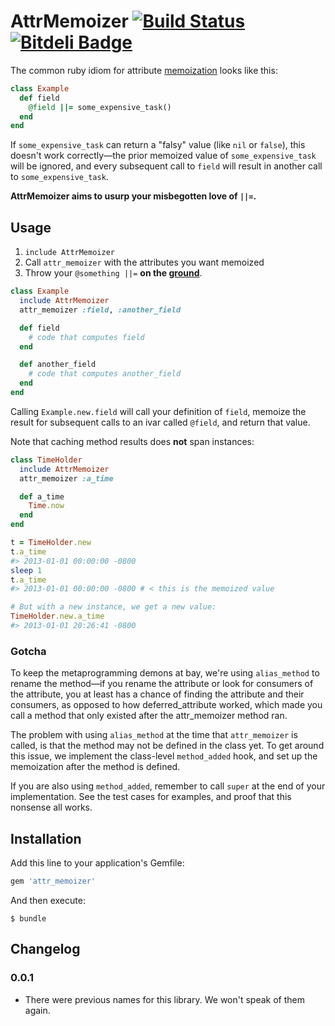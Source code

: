 # AttrMemoizer [![Build Status](https://api.travis-ci.org/mceachen/attr_memoizer.png?branch=master)](https://travis-ci.org/mceachen/attr_memoizer) [![Bitdeli Badge](https://d2weczhvl823v0.cloudfront.net/mceachen/attr_memoizer/trend.png)](https://bitdeli.com/free "Bitdeli Badge")

The common ruby idiom for attribute [memoization](http://en.wikipedia.org/wiki/Memoization)
looks like this:

``` ruby
class Example
  def field
    @field ||= some_expensive_task()
  end
end
```

If ```some_expensive_task``` can return a "falsy" value (like ```nil``` or ```false```), this
doesn't work correctly—the prior memoized value of
```some_expensive_task``` will be ignored, and every subsequent call to ```field``` will result
in another call to ```some_expensive_task```.

<strong>AttrMemoizer aims to usurp your misbegotten love of ```||=```.</strong>

## Usage

1. ```include AttrMemoizer```
2. Call ```attr_memoizer``` with the attributes you want memoized
3. Throw your ```@something ||=``` **on the [ground](http://en.wikipedia.org/wiki/Threw_It_on_the_Ground)**.

``` ruby
class Example
  include AttrMemoizer
  attr_memoizer :field, :another_field

  def field
    # code that computes field
  end

  def another_field
    # code that computes another_field
  end
end
```

Calling ```Example.new.field``` will call your definition of ```field```, memoize the result
for subsequent calls to an ivar called ```@field```, and return that value.

Note that caching method results does **not** span instances:

``` ruby
class TimeHolder
  include AttrMemoizer
  attr_memoizer :a_time

  def a_time
    Time.now
  end
end

t = TimeHolder.new
t.a_time
#> 2013-01-01 00:00:00 -0800
sleep 1
t.a_time
#> 2013-01-01 00:00:00 -0800 # < this is the memoized value

# But with a new instance, we get a new value:
TimeHolder.new.a_time
#> 2013-01-01 20:26:41 -0800
```

### Gotcha

To keep the metaprogramming demons at bay, we're using ```alias_method``` to rename the method—if
you rename the attribute or look for consumers of the attribute, you at least has a chance of
finding the attribute and their consumers, as opposed to how deferred_attribute worked, which made
you call a method that only existed after the attr_memoizer method ran.

The problem with using ```alias_method``` at the time that ```attr_memoizer``` is called, is that
the method may not be defined in the class yet. To get around this issue, we implement the
class-level ```method_added``` hook, and set up the memoization after the method is defined.

If you are also using ```method_added```, remember to call ```super``` at the end of your
implementation. See the test cases for examples, and proof that this nonsense all works.

## Installation

Add this line to your application's Gemfile:

``` ruby
gem 'attr_memoizer'
```

And then execute:

    $ bundle

## Changelog

### 0.0.1

* There were previous names for this library. We won't speak of them again.
